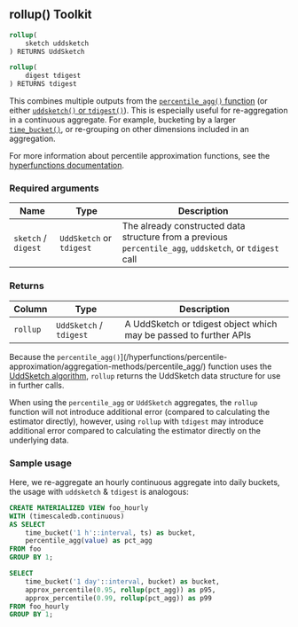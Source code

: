 ## rollup()  <tag type="toolkit">Toolkit</tag>

```SQL
rollup(
    sketch uddsketch
) RETURNS UddSketch
```
```SQL
rollup(
    digest tdigest
) RETURNS tdigest
```

This combines multiple outputs from the
[`percentile_agg()` function][percentile_agg] (or either
[`uddsketch()` or `tdigest()`][advanced_agg_methods]). This is especially
useful for re-aggregation in a continuous aggregate. For example, bucketing by a larger [`time_bucket()`][time_bucket], or re-grouping on other dimensions
included in an aggregation.

For more information about percentile approximation functions, see the
[hyperfunctions documentation][hyperfunctions-percentile-approx].

### Required arguments

|Name|Type|Description|
|---|---|---|
|`sketch` / `digest` |`UddSketch` or `tdigest` |The already constructed data structure from a previous `percentile_agg`, `uddsketch`, or `tdigest` call|

### Returns

|Column|Type|Description|
|---|---|---|
|`rollup`|`UddSketch` / `tdigest`|A UddSketch or tdigest object which may be passed to further APIs|

Because the `percentile_agg()`](/hyperfunctions/percentile-approximation/aggregation-methods/percentile_agg/) function uses the [UddSketch algorithm](/hyperfunctions/percentile-approximation/percentile-aggregation-methods/uddsketch), `rollup` returns the UddSketch data structure for use in further calls.

When using the `percentile_agg` or `UddSketch` aggregates, the `rollup` function will not introduce additional error (compared to calculating the estimator directly), however, using `rollup` with `tdigest` may introduce additional error compared to calculating the estimator directly on the underlying data.

### Sample usage
Here, we re-aggregate an hourly continuous aggregate into daily buckets, the usage with `uddsketch` & `tdigest` is analogous:
```SQL
CREATE MATERIALIZED VIEW foo_hourly
WITH (timescaledb.continuous)
AS SELECT
    time_bucket('1 h'::interval, ts) as bucket,
    percentile_agg(value) as pct_agg
FROM foo
GROUP BY 1;

SELECT
    time_bucket('1 day'::interval, bucket) as bucket,
    approx_percentile(0.95, rollup(pct_agg)) as p95,
    approx_percentile(0.99, rollup(pct_agg)) as p99
FROM foo_hourly
GROUP BY 1;
```

[percentile_agg]: /hyperfunctions/percentile-approximation/percentile_agg/
[advanced_agg_methods]: /hyperfunctions/percentile-approximation/percentile-aggregation-methods/
[time_bucket]: /hyperfunctions/time_bucket/
[hyperfunctions-percentile-approx]: timescaledb/:currentVersion:/how-to-guides/hyperfunctions/percentile-approx/
